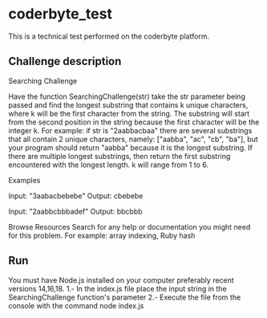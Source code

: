 # coderbyte_test
This is a technical test performed on the coderbyte platform.

## Challenge description
Searching Challenge

Have the function SearchingChallenge(str) take the str parameter being passed and find the longest substring that contains k unique characters, 
where k will be the first character from the string. The substring will start from the second position in the string because the first character 
will be the integer k. For example: if str is "2aabbacbaa" there are several substrings that all contain 2 unique characters,
 namely: ["aabba", "ac", "cb", "ba"], but your program should return "aabba" because it is the longest substring. 
 If there are multiple longest substrings, then return the first substring encountered with the longest length. k will range from 1 to 6.


Examples

Input: "3aabacbebebe"
Output: cbebebe

Input: "2aabbcbbbadef"
Output: bbcbbb

Browse Resources
Search for any help or documentation you might need for this problem. For example: array indexing, Ruby hash 

## Run
You must have Node.js installed on your computer preferably recent versions 14,16,18.
1.- In the index.js file place the input string in the SearchingChallenge function's parameter 
2.- Execute the file from the console with the command node index.js
